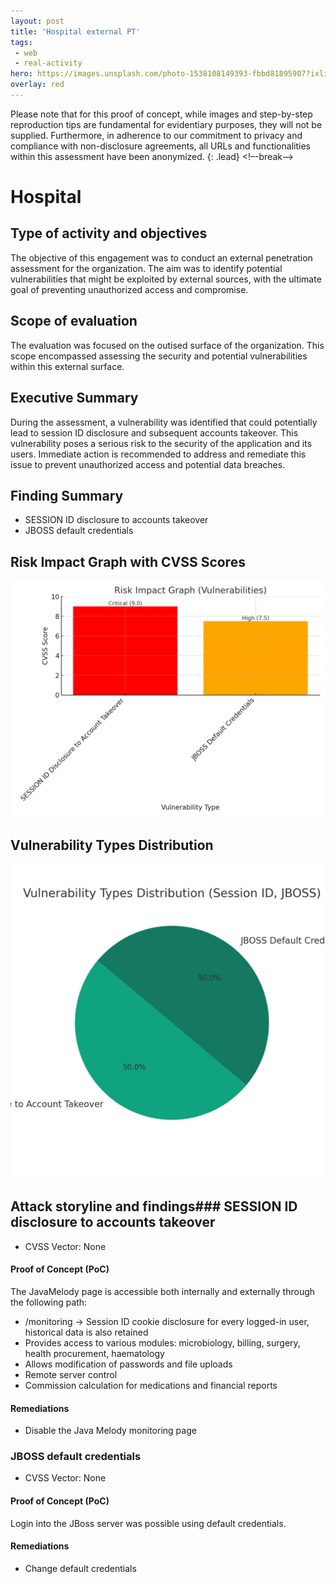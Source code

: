 ```yaml
---
layout: post
title: 'Hospital external PT'
tags:
 - web
 - real-activity
hero: https://images.unsplash.com/photo-1538108149393-fbbd81895907?ixlib=rb-4.0.3&ixid=M3wxMjA3fDB8MHxwaG90by1wYWdlfHx8fGVufDB8fHx8fA%3D%3D&auto=format&fit=crop&w=1528&q=80
overlay: red
---
```


Please note that for this proof of concept, while images and step-by-step reproduction tips are fundamental for evidentiary purposes, they will not be supplied. Furthermore, in adherence to our commitment to privacy and compliance with non-disclosure agreements, all URLs and functionalities within this assessment have been anonymized. {: .lead} <!–-break-–>

# Hospital

## Type of activity and objectives
The objective of this engagement was to conduct an external penetration assessment for the organization. The aim was to identify potential vulnerabilities that might be exploited by external sources, with the ultimate goal of preventing unauthorized access and compromise.
## Scope of evaluation
The evaluation was focused on the outised surface of the organization. This scope encompassed assessing the security and potential vulnerabilities within this external surface.
## Executive Summary
During the assessment, a vulnerability was identified that could potentially lead to session ID disclosure and subsequent accounts takeover. This vulnerability poses a serious risk to the security of the application and its users. Immediate action is recommended to address and remediate this issue to prevent unauthorized access and potential data breaches.
## Finding Summary
- SESSION ID disclosure to accounts takeover
- JBOSS default credentials
## Risk Impact Graph with CVSS Scores

![](https://raw.githubusercontent.com/blitz0p3rations/blitz0p3rations.github.io/master/uploads/id29.png)

## Vulnerability Types Distribution

![](https://raw.githubusercontent.com/blitz0p3rations/blitz0p3rations.github.io/master/uploads/id30.png)

## Attack storyline and findings### SESSION ID disclosure to accounts takeover
- CVSS Vector: None
#### Proof of Concept (PoC) 
The JavaMelody page is accessible both internally and externally through the following path:
- /monitoring -> Session ID cookie disclosure for every logged-in user, historical data is also retained
- Provides access to various modules: microbiology, billing, surgery, health procurement, haematology
- Allows modification of passwords and file uploads
- Remote server control
- Commission calculation for medications and financial reports
#### Remediations
- Disable the Java Melody monitoring page
### JBOSS default credentials
- CVSS Vector: None
#### Proof of Concept (PoC) 
Login into the JBoss server was possible using default credentials.
#### Remediations
- Change default credentials
